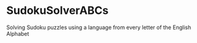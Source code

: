 # SudokuSolverABCs
Solving Sudoku puzzles using a language from every letter of the English Alphabet
